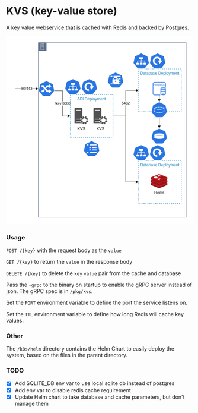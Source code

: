 # KVS (key-value store)

A key value webservice that is cached with Redis and backed by Postgres.

![diagram](kvs.png)


### Usage
`POST /{key}` with the request body as the `value`

`GET /{key}` to return the `value` in the response body

`DELETE /{key}` to delete the `key` `value` pair from the cache and database

Pass the `-grpc` to the binary on startup to enable the gRPC server instead of json. The gRPC spec is in `/pkg/kvs`.

Set the `PORT` environment variable to define the port the service listens on.

Set the `TTL` environment variable to define how long Redis will cache key values.


### Other
The `/k8s/helm` directory contains the Helm Chart to easily deploy the system, based on the files in the parent directory.

### TODO
- [x] Add SQLITE_DB env var to use local sqlite db instead of postgres
- [x] Add env var to disable redis cache requirement
- [x] Update Helm chart to take database and cache parameters, but don't manage them
